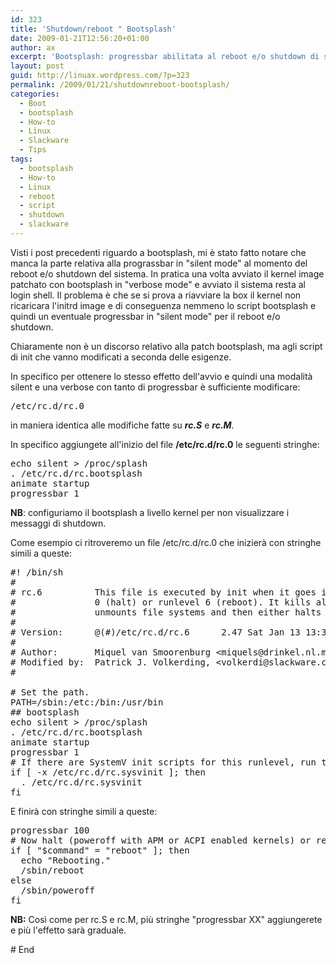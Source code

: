 ```yaml
---
id: 323
title: 'Shutdown/reboot " Bootsplash'
date: 2009-01-21T12:56:20+01:00
author: ax
excerpt: 'Bootsplash: progressbar abilitata al reboot e/o shutdown di sistema su slackware.'
layout: post
guid: http://linuax.wordpress.com/?p=323
permalink: /2009/01/21/shutdownreboot-bootsplash/
categories:
  - Boot
  - bootsplash
  - How-to
  - Linux
  - Slackware
  - Tips
tags:
  - bootsplash
  - How-to
  - Linux
  - reboot
  - script
  - shutdown
  - slackware
---
```

Visti i post precedenti riguardo a bootsplash, mi è stato fatto notare che manca la parte relativa alla prograssbar in "silent mode" al momento del reboot e/o shutdown del sistema. In pratica una volta avviato il kernel image patchato con bootsplash in "verbose mode" e avviato il sistema resta al login shell. Il problema è che se si prova a riavviare la box il kernel non ricaricara l'initrd image e di conseguenza nemmeno lo script bootsplash e quindi un eventuale progressbar in "silent mode" per il reboot e/o shutdown.

Chiaramente non è un discorso relativo alla patch bootsplash, ma agli script di init che vanno modificati a seconda delle esigenze.

In specifico per ottenere lo stesso effetto dell'avvio e quindi una modalità silent e una verbose con tanto di progressbar è sufficiente modificare:

<pre>/etc/rc.d/rc.0</pre>

in maniera identica alle modifiche fatte su _**rc.S**_ e _**rc.M**_.

In specifico aggiungete all'inizio del file **/etc/rc.d/rc.0** le seguenti stringhe:

<pre>echo silent &gt; /proc/splash
. /etc/rc.d/rc.bootsplash
animate startup
progressbar 1</pre>

**NB**: configuriamo il bootsplash a livello kernel per non visualizzare i messaggi di shutdown.

Come esempio ci ritroveremo un file /etc/rc.d/rc.0 che inizierà con stringhe simili a queste:

<pre>#! /bin/sh
#
# rc.6          This file is executed by init when it goes into runlevel
#               0 (halt) or runlevel 6 (reboot). It kills all processes,
#               unmounts file systems and then either halts or reboots.
#
# Version:      @(#)/etc/rc.d/rc.6      2.47 Sat Jan 13 13:37:26 PST 2001
#
# Author:       Miquel van Smoorenburg &lt;miquels@drinkel.nl.mugnet.org&gt;
# Modified by:  Patrick J. Volkerding, &lt;volkerdi@slackware.com&gt;
#

# Set the path.
PATH=/sbin:/etc:/bin:/usr/bin
## bootsplash
echo silent &gt; /proc/splash
. /etc/rc.d/rc.bootsplash
animate startup
progressbar 1
# If there are SystemV init scripts for this runlevel, run them.
if [ -x /etc/rc.d/rc.sysvinit ]; then
  . /etc/rc.d/rc.sysvinit
fi</pre>

E finirà con stringhe simili a queste:

<pre>progressbar 100
# Now halt (poweroff with APM or ACPI enabled kernels) or reboot.
if [ "$command" = "reboot" ]; then
  echo "Rebooting."
  /sbin/reboot
else
  /sbin/poweroff
fi</pre>

**NB:** Così come per rc.S e rc.M, più stringhe "progressbar XX" aggiungerete e più l'effetto sarà graduale.

\# End